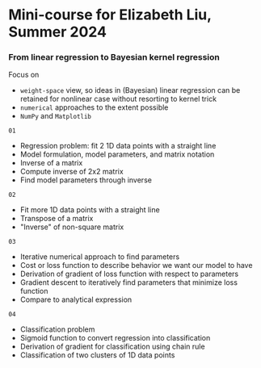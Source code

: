 # Mini-course for Elizabeth Liu, Summer 2024

### From linear regression to Bayesian kernel regression

Focus on
* `weight-space` view, so ideas in (Bayesian) linear regression can be retained for nonlinear case without resorting to kernel trick
* `numerical` approaches to the extent possible
* `NumPy` and `Matplotlib`

`01`
* Regression problem: fit 2 1D data points with a straight line
* Model formulation, model parameters, and matrix notation
* Inverse of a matrix
* Compute inverse of 2x2 matrix
* Find model parameters through inverse

`02`
* Fit more 1D data points with a straight line
* Transpose of a matrix
* "Inverse" of non-square matrix

`03`
* Iterative numerical approach to find parameters
* Cost or loss function to describe behavior we want our model to have
* Derivation of gradient of loss function with respect to parameters
* Gradient descent to iteratively find parameters that minimize loss function
* Compare to analytical expression

`04`
* Classification problem
* Sigmoid function to convert regression into classification
* Derivation of gradient for classification using chain rule
* Classification of two clusters of 1D data points
